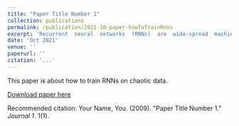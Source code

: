 ```yaml
---
title: "Paper Title Number 1"
collection: publications
permalink: /publication/2021-10-paper-howToTrainRnns
excerpt: 'Recurrent  neural  networks  (RNNs)  are  wide-spread  machine  learning  tools  formodeling sequential and time series data.  They are notoriously hard to train be-cause their loss gradients backpropagated in time tend to saturate or diverge duringtraining.  This is known as the exploding and vanishing gradient problem.  Previ-ous solutions to this issue either built on rather complicated, purpose-engineeredarchitectures with gated memory buffers, or - more recently - imposed constraintsthat ensure convergence to a fixed point or restrict (the eigenspectrum of) the re-currence matrix.  Such constraints, however, convey severe limitations on the ex-pressivity of the RNN. Essential intrinsic dynamics such as multistability or chaosare disabled.  This is inherently at disaccord with the chaotic nature of many, ifnot most, time series encountered in nature and society. Here we offer a compre-hensive theoretical treatment of this problem by relating the loss gradients duringRNN training to the Lyapunov spectrum of RNN-generated orbits.   We mathe-matically prove that RNNs producing stable equilibrium or cyclic behavior havebounded gradients, whereas the gradients of RNNs with chaotic dynamics alwaysdiverge.  Based on these analyses and insights, we offer an effective yet simpletraining technique for chaotic data and guidance on how to choose relevant hyper-parameters according to the Lyapunov spectrum.'
date: 'Oct 2021'
venue: ''
paperurl: ''
citation: '...'
---
```

This paper is about how to train RNNs on chaotic data.

[Download paper here](http://academicpages.github.io/files/paper1.pdf)

Recommended citation: Your Name, You. (2009). "Paper Title Number 1." <i>Journal 1</i>. 1(1).